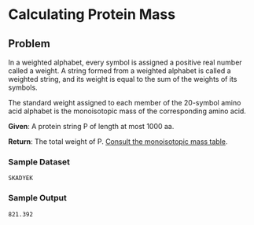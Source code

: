 # Calculating Protein Mass

## Problem 

In a weighted alphabet, every symbol is assigned a positive real number called a weight. A string formed from a weighted alphabet is called a weighted string, and its weight is equal to the sum of the weights of its symbols.

The standard weight assigned to each member of the 20-symbol amino acid alphabet is the monoisotopic mass of the corresponding amino acid.

__Given__: A protein string P of length at most 1000 aa.

__Return__: The total weight of P. [Consult the monoisotopic mass table](https://github.com/KHSDTC/Hackathon2019_Problems/blob/master/problem-2/monoisotopic-mass-table).

### Sample Dataset

`SKADYEK`

### Sample Output

`821.392`

